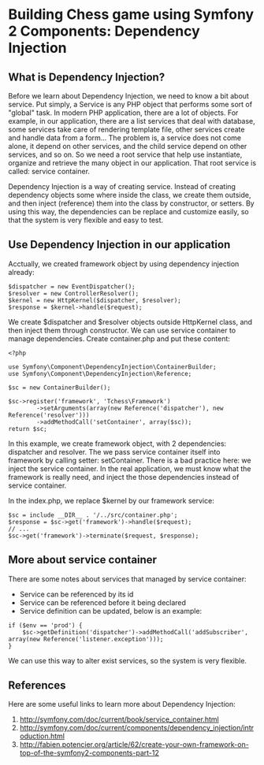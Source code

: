 Building Chess game using Symfony 2 Components: Dependency Injection
========================================================

What is Dependency Injection?
-----------------

Before we learn about Dependency Injection, we need to know a bit about service.
Put simply, a Service is any PHP object that performs some sort of "global"
task. In modern PHP application, there are a lot of objects. For example, in our
application, there are a list services that deal with database, some services
take care of rendering template file, other services create and handle data
from a form...
The problem is, a service does not come alone, it depend on other services, and
the child service depend on other services, and so on. So we need a root service
that help use instantiate, organize and retrieve the many object in our
application. That root service is called: service container.

Dependency Injection is a way of creating service. Instead of creating
dependency objects some where inside the class, we create them outside, and then
inject (reference) them into the class by constructor, or setters. By using this
way, the dependencies can be replace and customize easily, so that the system
is very flexible and easy to test.

Use Dependency Injection in our application
------------

Acctually, we created framework object by using dependency injection already:

```
$dispatcher = new EventDispatcher();
$resolver = new ControllerResolver();
$kernel = new HttpKernel($dispatcher, $resolver);
$response = $kernel->handle($request);
```

We create $dispatcher and $resolver objects outside HttpKernel class, and then
inject them through constructor.
We can use service container to manage dependencies. Create container.php and
put these content:

```
<?php

use Symfony\Component\DependencyInjection\ContainerBuilder;
use Symfony\Component\DependencyInjection\Reference;

$sc = new ContainerBuilder();

$sc->register('framework', 'Tchess\Framework')
        ->setArguments(array(new Reference('dispatcher'), new Reference('resolver')))
        ->addMethodCall('setContainer', array($sc));
return $sc;
```

In this example, we create framework object, with 2 dependencies: dispatcher and
resolver. The we pass service container itself into framework by calling setter:
setContainer. There is a bad practice here: we inject the service container. In
the real application, we must know what the framework is really need, and inject
the those dependencies instead of service container.

In the index.php, we replace $kernel by our framework service:

```
$sc = include __DIR__ . '/../src/container.php';
$response = $sc->get('framework')->handle($request);
// ...
$sc->get('framework')->terminate($request, $response);
```

More about service container
-------------------------

There are some notes about services that managed by service container:
 * Service can be referenced by its id
 * Service can be referenced before it being declared
 * Service definition can be updated, below is an example:

```
if ($env == 'prod') {
    $sc->getDefinition('dispatcher')->addMethodCall('addSubscriber', array(new Reference('listener.exception')));
}
```

We can use this way to alter exist services, so the system is very flexible.


References
----------

Here are some useful links to learn more about Dependency Injection:

1. http://symfony.com/doc/current/book/service_container.html
2. http://symfony.com/doc/current/components/dependency_injection/introduction.html
3. http://fabien.potencier.org/article/62/create-your-own-framework-on-top-of-the-symfony2-components-part-12

